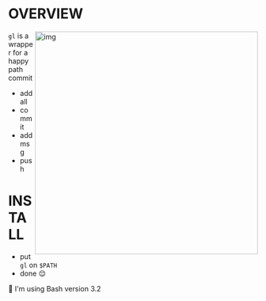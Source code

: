 # OVERVIEW

<a href="https://asciinema.org/a/CBCmV0CRwDvP576LnK7BNLm2K" target="_blank"><img src="https://asciinema.org/a/CBCmV0CRwDvP576LnK7BNLm2K.png" alt="img" height="450px" align="right"/></a>

`gl` is a wrapper for a happy path commit

* add all
* commit
* add msg
* push

# INSTALL

* put `gl` on `$PATH`
* done  😌

📝 I'm using Bash version 3.2
